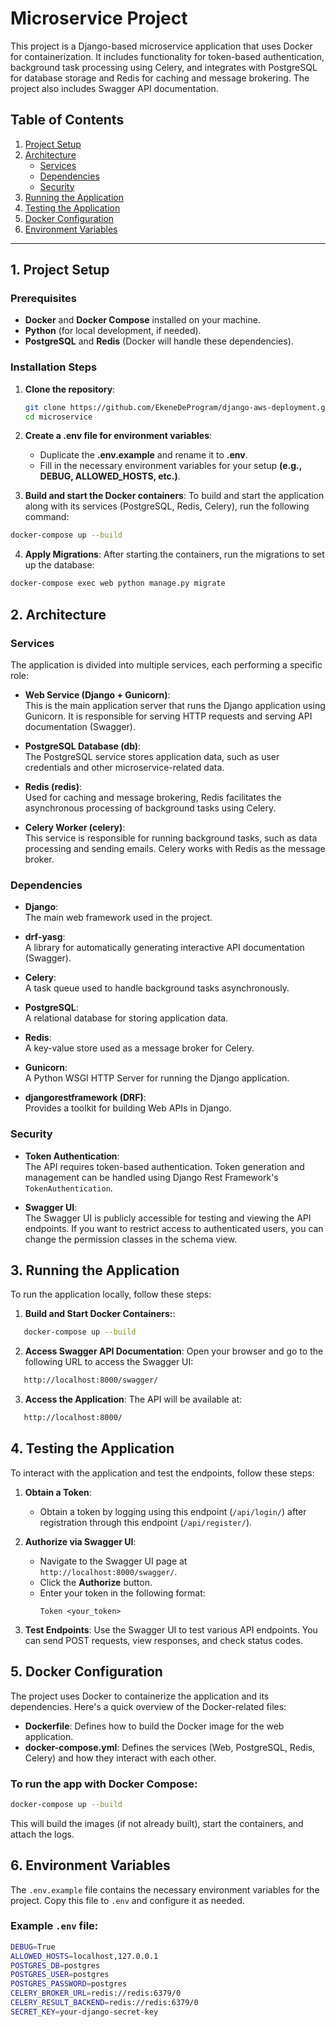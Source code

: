 # Microservice Project

This project is a Django-based microservice application that uses Docker for containerization. It includes functionality for token-based authentication, background task processing using Celery, and integrates with PostgreSQL for database storage and Redis for caching and message brokering. The project also includes Swagger API documentation.

## Table of Contents

1. [Project Setup](#1-project-setup)
2. [Architecture](#2-architecture)
   - [Services](#services)
   - [Dependencies](#dependencies)
   - [Security](#security)
3. [Running the Application](#3-running-the-application)
4. [Testing the Application](#4-testing-the-application)
5. [Docker Configuration](#5-docker-configuration)
6. [Environment Variables](#6-environment-variables)

---

## 1. Project Setup

### Prerequisites

- **Docker** and **Docker Compose** installed on your machine.
- **Python** (for local development, if needed).
- **PostgreSQL** and **Redis** (Docker will handle these dependencies).

### Installation Steps

1. **Clone the repository**:
   ```bash
   git clone https://github.com/EkeneDeProgram/django-aws-deployment.git
   cd microservice

2. **Create a .env file for environment variables**:
    - Duplicate the **.env.example** and rename it to **.env**.
    - Fill in the necessary environment variables for your setup **(e.g., DEBUG, ALLOWED_HOSTS, etc.)**.

3. **Build and start the Docker containers**:
To build and start the application along with its services (PostgreSQL, Redis, Celery), run the following command:
```bash
docker-compose up --build
```

4. **Apply Migrations**:
After starting the containers, run the migrations to set up the database:
```bash
docker-compose exec web python manage.py migrate
```

## 2. Architecture

### Services

The application is divided into multiple services, each performing a specific role:

- **Web Service (Django + Gunicorn)**:  
  This is the main application server that runs the Django application using Gunicorn. It is responsible for serving HTTP requests and serving API documentation (Swagger).

- **PostgreSQL Database (db)**:  
  The PostgreSQL service stores application data, such as user credentials and other microservice-related data.

- **Redis (redis)**:  
  Used for caching and message brokering, Redis facilitates the asynchronous processing of background tasks using Celery.

- **Celery Worker (celery)**:  
  This service is responsible for running background tasks, such as data processing and sending emails. Celery works with Redis as the message broker.


### Dependencies

- **Django**:  
  The main web framework used in the project.

- **drf-yasg**:  
  A library for automatically generating interactive API documentation (Swagger).

- **Celery**:  
  A task queue used to handle background tasks asynchronously.

- **PostgreSQL**:  
  A relational database for storing application data.

- **Redis**:  
  A key-value store used as a message broker for Celery.

- **Gunicorn**:  
  A Python WSGI HTTP Server for running the Django application.

- **djangorestframework (DRF)**:  
  Provides a toolkit for building Web APIs in Django.

### Security

- **Token Authentication**:  
  The API requires token-based authentication. Token generation and management can be handled using Django Rest Framework's `TokenAuthentication`.

- **Swagger UI**:  
  The Swagger UI is publicly accessible for testing and viewing the API endpoints. If you want to restrict access to authenticated users, you can change the permission classes in the schema view.

## 3. Running the Application

To run the application locally, follow these steps:

1. **Build and Start Docker Containers:**:
```bash
   docker-compose up --build
```
2. **Access Swagger API Documentation**:
Open your browser and go to the following URL to access the Swagger UI:
```bash
   http://localhost:8000/swagger/
```
3. **Access the Application**:
The API will be available at:
```bash 
   http://localhost:8000/
```

## 4. Testing the Application

To interact with the application and test the endpoints, follow these steps:

1. **Obtain a  Token**:
   - Obtain a token by logging using this endpoint (`/api/login/`) after registration through this endpoint (`/api/register/`).

2. **Authorize via Swagger UI**:
   - Navigate to the Swagger UI page at `http://localhost:8000/swagger/`.
   - Click the **Authorize** button.
   - Enter your token in the following format:
     ```
     Token <your_token>
     ```

3. **Test Endpoints**:
Use the Swagger UI to test various API endpoints. You can send POST requests, view responses, and check status codes.


## 5. Docker Configuration

The project uses Docker to containerize the application and its dependencies. Here's a quick overview of the Docker-related files:

- **Dockerfile**: Defines how to build the Docker image for the web application.
- **docker-compose.yml**: Defines the services (Web, PostgreSQL, Redis, Celery) and how they interact with each other.

### To run the app with Docker Compose:

```bash
docker-compose up --build
```
This will build the images (if not already built), start the containers, and attach the logs.

## 6. Environment Variables

The `.env.example` file contains the necessary environment variables for the project. Copy this file to `.env` and configure it as needed.

### Example `.env` file:

```bash
DEBUG=True
ALLOWED_HOSTS=localhost,127.0.0.1
POSTGRES_DB=postgres
POSTGRES_USER=postgres
POSTGRES_PASSWORD=postgres
CELERY_BROKER_URL=redis://redis:6379/0
CELERY_RESULT_BACKEND=redis://redis:6379/0
SECRET_KEY=your-django-secret-key
```
